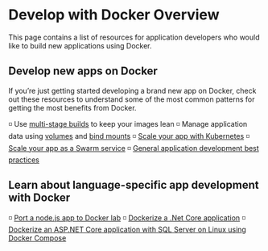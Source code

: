 # Develop with Docker Overview

This page contains a list of resources for application developers who would like to build new applications using Docker.

## Develop new apps on Docker

If you’re just getting started developing a brand new app on Docker, check out these resources to understand some of the most common patterns for getting the most benefits from Docker.

◽ Use [multi-stage builds](https://docs.docker.com/develop/develop-images/multistage-build/) to keep your images lean
◽ Manage application data using [volumes](https://docs.docker.com/storage/volumes/) and [bind mounts](https://docs.docker.com/storage/bind-mounts/)
◽ [Scale your app with Kubernetes](https://docs.docker.com/get-started/kube-deploy/)
◽ [Scale your app as a Swarm service](https://docs.docker.com/get-started/swarm-deploy/)
◽ [General application development best practices](https://docs.docker.com/develop/dev-best-practices/)

## Learn about language-specific app development with Docker

◽ [Port a node.js app to Docker lab](https://github.com/docker/labs/tree/master/developer-tools/nodejs/porting)
◽ [Dockerize a .Net Core application](https://docs.docker.com/engine/examples/dotnetcore/)
◽ [Dockerize an ASP.NET Core application with SQL Server on Linux using Docker Compose](https://docs.docker.com/compose/aspnet-mssql-compose/)
